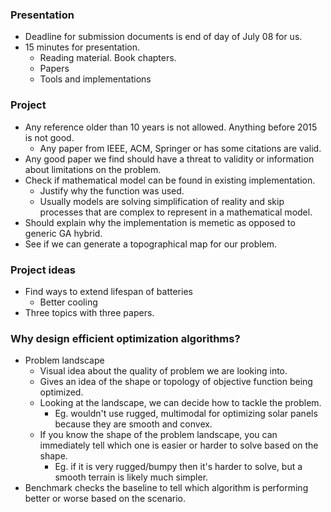 ### Presentation
- Deadline for submission documents is end of day of July 08 for us.
- 15 minutes for presentation. 
	- Reading material. Book chapters.
	- Papers
	- Tools and implementations
### Project
-  Any reference older than 10 years is not allowed. Anything before 2015 is not good.
	- Any paper from IEEE, ACM, Springer or has some citations are valid.
- Any good paper we find should have a threat to validity or information about limitations on the problem.
- Check if mathematical model can be found in existing implementation.
	- Justify why the function was used.
	- Usually models are solving simplification of reality and skip processes that are complex to represent in a mathematical model.
- Should explain why the implementation is memetic as opposed to generic GA hybrid.
- See if we can generate a topographical map for our problem.
### Project ideas
- Find ways to extend lifespan of batteries
	- Better cooling
- Three topics with three papers.
### Why design efficient optimization algorithms?
- Problem landscape
	- Visual idea about the quality of problem we are looking into. 
	- Gives an idea of the shape or topology of objective function being optimized.
	- Looking at the landscape, we can decide how to tackle the problem.
		- Eg. wouldn't use rugged, multimodal for optimizing solar panels because they are smooth and convex.
	- If you know  the shape of the problem landscape, you can immediately tell which one is easier or harder to solve based on the shape. 
		- Eg. if it is very rugged/bumpy then it's harder to solve, but a smooth terrain is likely much simpler.
- Benchmark checks the baseline to tell which algorithm is performing better or worse based on the scenario. 